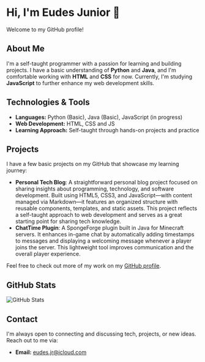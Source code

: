 # Hi, I'm Eudes Junior 👋

Welcome to my GitHub profile!

## About Me
I'm a self-taught programmer with a passion for learning and building projects. I have a basic understanding of **Python** and **Java**, and I'm comfortable working with **HTML** and **CSS** for now. Currently, I'm studying **JavaScript** to further enhance my web development skills.

## Technologies & Tools
- **Languages:** Python (Basic), Java (Basic), JavaScript (in progress)
- **Web Development:** HTML, CSS and JS
- **Learning Approach:** Self-taught through hands-on projects and practice

## Projects
I have a few basic projects on my GitHub that showcase my learning journey:
- **Personal Tech Blog**: A straightforward personal blog project focused on sharing insights about programming, technology, and software development. Built using HTML5, CSS3, and JavaScript—with content managed via Markdown—it features an organized structure with reusable components, templates, and static assets. This project reflects a self-taught approach to web development and serves as a great starting point for sharing tech knowledge.  
- **ChatTime Plugin**: A SpongeForge plugin built in Java for Minecraft servers. It enhances in-game chat by automatically adding timestamps to messages and displaying a welcoming message whenever a player joins the server. This lightweight tool improves communication and the overall player experience. 

Feel free to check out more of my work on my [GitHub profile](https://github.com/eudesjuniorr).

## GitHub Stats
![GitHub Stats](https://github-readme-stats.vercel.app/api?username=eudesjuniorr&show_icons=true&theme=default)

## Contact
I'm always open to connecting and discussing tech, projects, or new ideas. Reach out to me via:
- **Email:** [eudes.jr@icloud.com](mailto:eudes.jr@icloud.com)

